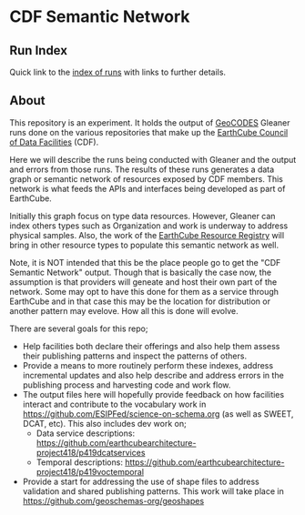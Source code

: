 # CDF Semantic Network

## Run Index

Quick link to the [index of runs](./DATA.md) with links to further details.  

## About 

This repository is an experiment.   It holds the output of [GeoCODES](https://www.earthcube.org/geocodes) Gleaner runs done on the various repositories that make up the [EarthCube Council of Data Facilities](https://www.earthcube.org/group/council-data-facilities) (CDF).

Here we will describe the runs being conducted with Gleaner and the output and errors from those runs.   The results of these runs generates a  data graph or semantic network of resources exposed by CDF members.   This network is what feeds the APIs and interfaces being developed as part of EarthCube.   

Initially this graph focus on type data resources.  However, Gleaner can index others types such as Organization and work is underway to address physical samples.  Also, the work of the [EarthCube Resource Registry](https://www.earthcube.org/resource_registry) will bring in other resource types to populate this semantic network as well.  

Note, it is NOT intended that this be the place people go to get the "CDF Semantic Network" output.  Though that is basically the case now, the assumption is that providers will geneate and host their own part of the network.  Some may opt to have this done for them as a service through EarthCube and in that case this may be the location for distribution or another pattern may evelove.   How all this is done will evolve. 

There are several goals for this repo;

* Help facilities both declare their offerings and also help them assess their publishing patterns and inspect the patterns of others. 
* Provide a means to more routinely perform these indexes, address incremental updates and also help describe and address errors in the publishing process and harvesting code and work flow.  
* The output files here will hopefully provide feedback on how facilities interact and contribute to the vocabulary work in https://github.com/ESIPFed/science-on-schema.org  (as well as SWEET, DCAT, etc).  This also includes dev work on;
  * Data service descriptions: https://github.com/earthcubearchitecture-project418/p419dcatservices
  * Temporal descriptions:  https://github.com/earthcubearchitecture-project418/p419voctemporal
* Provide a start for addressing the use of shape files to address validation and shared publishing patterns.    This work will take place in https://github.com/geoschemas-org/geoshapes 


